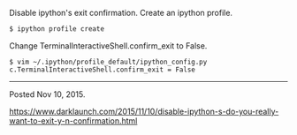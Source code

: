Disable ipython's exit confirmation. Create an ipython profile.

```bash
$ ipython profile create
```

Change TerminalInteractiveShell.confirm_exit to False.

```
$ vim ~/.ipython/profile_default/ipython_config.py
c.TerminalInteractiveShell.confirm_exit = False
```

---

Posted Nov 10, 2015.

https://www.darklaunch.com/2015/11/10/disable-ipython-s-do-you-really-want-to-exit-y-n-confirmation.html